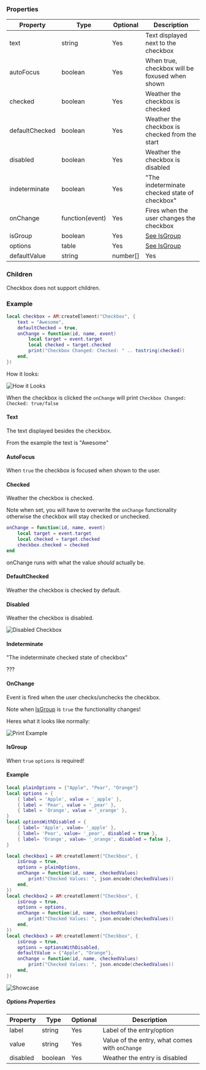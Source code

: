 ### Properties
| Property       | Type            | Optional | Description                                    |
|-               |-                |-         |-                                               |
| text           | string          | Yes      | Text displayed next to the checkbox            |
| autoFocus      | boolean         | Yes      | When true, checkbox will be foxused when shown |
| checked        | boolean         | Yes      | Weather the checkbox is checked                |
| defaultChecked | boolean         | Yes      | Weather the checkbox is checked from the start |
| disabled       | boolean         | Yes      | Weather the checkbox is disabled               |
| indeterminate  | boolean         | Yes      | "The indeterminate checked state of checkbox"  |
| onChange       | function(event) | Yes      | Fires when the user changes the checkbox       |
| isGroup        | boolean         | Yes      | [See IsGroup](#isgroup)                        |
| options        | table           | Yes      | [See IsGroup](#isgroup)                        |
| defaultValue   | string|number[] | Yes      | [See IsGroup](#isgroup)                        |

### Children
Checkbox does not support children.

### Example
```lua
local checkbox = AM:createElement("Checkbox", {
    text = "Awesome",
    defaultChecked = true,
    onChange = function(id, name, event)
        local target = event.target
        local checked = target.checked
        print("Checkbox Changed: Checked: " .. tostring(checked))
    end,
})
```
How it looks:<p/>
![How it Looks](https://i.imgur.com/fbRNp2K.png)<p/>
When the checkbox is clicked the `onChange` will print `Checkbox Changed: Checked: true/false`

#### Text
The text displayed besides the checkbox.<p/>
From the example the text is "Awesome"

#### AutoFocus
When `true` the checkbox is focused when shown to the user.

#### Checked
Weather the checkbox is checked.<p/>
Note when set, you will have to overwrite the `onChange` functionality otherwise the checkbox
will stay checked or unchecked.<p>
```lua
onChange = function(id, name, event)
    local target = event.target
    local checked = target.checked
    checkbox.checked = checked
end
```
onChange runs with what the value _should_ actually be.

#### DefaultChecked
Weather the checkbox is checked by default.

#### Disabled
Weather the checkbox is disabled.<p/>
![Disabled Checkbox](https://i.imgur.com/0BOER2D.png)

#### Indeterminate
"The indeterminate checked state of checkbox"<p>
???

#### OnChange
Event is fired when the user checks/unchecks the checkbox.<p/>
Note when [IsGroup](#isgroup) is `true` the functionality changes!<p/>
Heres what it looks like normally:<p/>
![Print Example](https://i.imgur.com/MHg3Uxi.png)

#### IsGroup
When `true` `options` is required!<p/>

#### Example
```lua
local plainOptions = {"Apple", "Pear", "Orange"}
local options = {
    { label = 'Apple', value = '_apple' },
    { label = 'Pear', value = '_pear' },
    { label = 'Orange', value = '_orange' },
}
local optionsWithDisabled = {
    { label= 'Apple', value= '_apple' },
    { label= 'Pear', value= '_pear', disabled = true },
    { label= 'Orange', value= '_orange', disabled = false },
}

local checkbox1 = AM:createElement("Checkbox", {
    isGroup = true,
    options = plainOptions,
    onChange = function(id, name, checkedValues)
        print("Checked Values: ", json.encode(checkedValues))
    end,
})
local checkbox2 = AM:createElement("Checkbox", {
    isGroup = true,
    options = options,
    onChange = function(id, name, checkedValues)
        print("Checked Values: ", json.encode(checkedValues))
    end,
})
local checkbox3 = AM:createElement("Checkbox", {
    isGroup = true,
    options = optionsWithDisabled,
    defaultValue = {"Apple", "Orange"},
    onChange = function(id, name, checkedValues)
        print("Checked Values: ", json.encode(checkedValues))
    end,
})
```
![Showcase](https://i.imgur.com/HzwvtYP.png)

##### Options Properties
| Property       | Type    | Optional | Description                                    |
|-               |-        |-         |-                                               |
| label          | string  | Yes      | Label of the entry/option                      |
| value          | string  | Yes      | Value of the entry, what comes with `onChange` |
| disabled       | boolean | Yes      | Weather the entry is disabled                  |